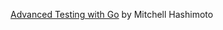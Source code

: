 [Advanced Testing with Go](https://speakerdeck.com/mitchellh/advanced-testing-with-go) by Mitchell Hashimoto
